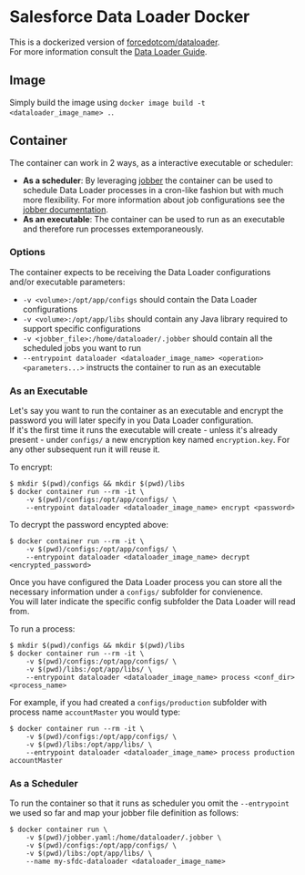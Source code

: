 # Salesforce Data Loader Docker
This is a dockerized version of [forcedotcom/dataloader](https://github.com/forcedotcom/dataloader).\
For more information consult the [Data Loader Guide](https://developer.salesforce.com/docs/atlas.en-us.dataLoader.meta/dataLoader/data_loader.htm).

## Image
Simply build the image using `docker image build -t <dataloader_image_name> .`.

## Container
The container can work in 2 ways, as a interactive executable or scheduler:

* __As a scheduler__: By leveraging [jobber](https://dshearer.github.io/jobber/) the container can be used to schedule Data Loader processes in a cron-like fashion but with much more flexibility. For more information about job configurations see the [jobber documentation](https://dshearer.github.io/jobber/doc/v1.4/).
* __As an executable__: The container can be used to run as an executable and therefore run processes extemporaneously.

### Options
The container expects to be receiving the Data Loader configurations and/or executable parameters:

* `-v <volume>:/opt/app/configs` should contain the Data Loader configurations
* `-v <volume>:/opt/app/libs` should contain any Java library required to support specific configurations
* `-v <jobber_file>:/home/dataloader/.jobber` should contain all the scheduled jobs you want to run
* `--entrypoint dataloader <dataloader_image_name> <operation> <parameters...>` instructs the container to run as an executable

### As an Executable
Let's say you want to run the container as an executable and encrypt the password you will later specify in you Data Loader configuration.\
If it's the first time it runs the executable will create - unless it's already present - under `configs/` a new encryption key named `encryption.key`. For any other subsequent run it will reuse it.

To encrypt:
```
$ mkdir $(pwd)/configs && mkdir $(pwd)/libs
$ docker container run --rm -it \
    -v $(pwd)/configs:/opt/app/configs/ \
    --entrypoint dataloader <dataloader_image_name> encrypt <password>
```
To decrypt the password encypted above:
```
$ docker container run --rm -it \
    -v $(pwd)/configs:/opt/app/configs/ \
    --entrypoint dataloader <dataloader_image_name> decrypt <encrypted_password>
```

Once you have configured the Data Loader process you can store all the necessary information under a `configs/` subfolder for convienence.\
You will later indicate the specific config subfolder the Data Loader will read from.

To run a process:
```
$ mkdir $(pwd)/configs && mkdir $(pwd)/libs
$ docker container run --rm -it \
    -v $(pwd)/configs:/opt/app/configs/ \
    -v $(pwd)/libs:/opt/app/libs/ \
    --entrypoint dataloader <dataloader_image_name> process <conf_dir> <process_name>
```
For example, if you had created a `configs/production` subfolder with process name `accountMaster` you would type:
```
$ docker container run --rm -it \
    -v $(pwd)/configs:/opt/app/configs/ \
    -v $(pwd)/libs:/opt/app/libs/ \
    --entrypoint dataloader <dataloader_image_name> process production accountMaster
```

### As a Scheduler
To run the container so that it runs as scheduler you omit the `--entrypoint` we used so far and map your jobber file definition as follows:
```
$ docker container run \
    -v $(pwd)/jobber.yaml:/home/dataloader/.jobber \
    -v $(pwd)/configs:/opt/app/configs/ \
    -v $(pwd)/libs:/opt/app/libs/ \
    --name my-sfdc-dataloader <dataloader_image_name>
```